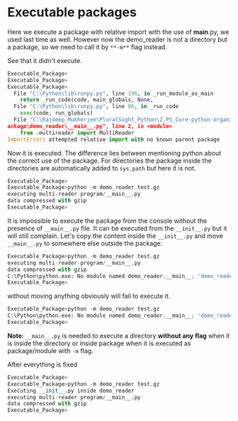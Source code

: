 # Executable packages

Here we execute a package with relative import with the use of __main__.py, we 
used last time as well. However now the demo_reader is not a directory but a
package, so we need to call it by `**-m**` flag instead. 

See that it didn't execute.

```python
Executable_Package>
Executable_Package>
Executable_Package>
  File "C:\Python\lib\runpy.py", line 196, in _run_module_as_main
    return _run_code(code, main_globals, None,
  File "C:\Python\lib\runpy.py", line 86, in _run_code
    exec(code, run_globals)
  File "C:\Rajdeep_Mukherjee\PluralSight_Python\2_PS_Core-python-organizing-larger-programs\04\Executable_P
ackage\demo_reader\__main__.py", line 2, in <module>
    from .multireader import MultiReader
ImportError: attempted relative import with no known parent package
```

Now it is executed. The difference lies between mentioning python about the 
correct use of the package. For directories the package inside the directories are 
automatically added to `sys.path` but here it is not. 
```python
Executable_Package>
Executable_Package>python -m demo_reader test.gz
executing multi-reader-program/__main__.py
data compressed with gzip
Executable_Package>

```
It is impossible to execute the package from the console without the presence of `__main__.py` file. It can be executed from
the `__init__.py` but it will still complain. Let's copy the content inside the `__init__.py` and move `__main__.py` to 
somewhere else outside the package. 

```python
Executable_Package>python -m demo_reader test.gz
executing multi-reader-program/__main__.py
data compressed with gzip
C:\Python\python.exe: No module named demo_reader.__main__; 'demo_reader' is a package and cannot be directly executed
Executable_Package>

```
without moving anything obviously will fail to execute it. 

```python
Executable_Package>python -m demo_reader test.gz
C:\Python\python.exe: No module named demo_reader.__main__; 'demo_reader' is a package and cannot be directly executed
Executable_Package>

```
 
**Note**: `__main__.py` is needed to execute a directory **without any flag** when it is inside the directory or inside package when it is executed
as package/module with `-m` flag.

After everything is fixed 

```python
Executable_Package>
Executable_Package>python -m demo_reader test.gz
Executing __init__.py inside demo_reader
executing multi-reader-program/__main__.py
data compressed with gzip
Executable_Package>

```

